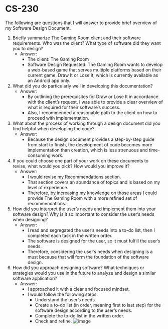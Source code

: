 # CS-230

The following are questions that I will answer to provide brief overview of my Software Design Document.

1.	Briefly summarize The Gaming Room client and their software requirements. Who was the client? What type of software did they want you to design?
    - Answer:    
        - The client: The Gaming Room
        - Software Design Requested: The Gaming Room wants to develop a web-based game that serves multiple platforms based on their current game, Draw It            or Lose It, which is currently available as an Android app only.
2.	What did you do particularly well in developing this documentation?
    - Answer:
        - By outlining the prerequisites for Draw or Lose It in accordance with  the client’s request, I was able to provide a clear overview of what is required for their software’s success.
        - Also, I recommended a reasonable path to the client on how to proceed with implementation.
3.	What about the process of working through a design document did you find helpful when developing the code?
    - Answer:
        - Because the design document provides a step-by-step guide from start to finish, the development of code becomes more implementation than                    creation, which is less strenuous and time-consuming work.
4.	If you could choose one part of your work on these documents to revise, what would you pick? How would you improve it?
    - Answer:
        - I would revise my Recommendations section.
        - That section covers an abundance of topics and is based on my level of experience. 
        - Therefore, by increasing my knowledge on those areas I could provide The Gaming Room with a more refined set of recommendations.
5.	How did you interpret the user’s needs and implement them into your software design? Why is it so important to consider the user’s needs when designing?
    - Answer:
        - I read and segregated the user’s needs into a to-do list, then I completed each task in the written order.
        - The software is designed for the user, so it must fulfill the user’s needs. 
        - Therefore, considering the user’s needs when designing is a must because that will form the foundation of the software design.
6.	How did you approach designing software? What techniques or strategies would you use in the future to analyze and design a similar software application?
    - Answer: 
        - I approached it with a clear and focused mindset.
        - I would follow the following steps:
            - Understand the user’s needs.
            - Create a to-do list (in order, meaning first to last step) for the software design according to the user’s needs.
            - Complete the to-do list in the written order.
            - Check and refine.
![image](https://github.com/DennisTSherpa/CS-230/assets/137899915/a42cc250-d6bd-45d4-a0f3-e08e803c8ce2)

